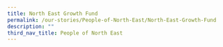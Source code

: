 ```yaml
---
title: North East Growth Fund
permalink: /our-stories/People-of-North-East/North-East-Growth-Fund
description: ""
third_nav_title: People of North East
---
```

